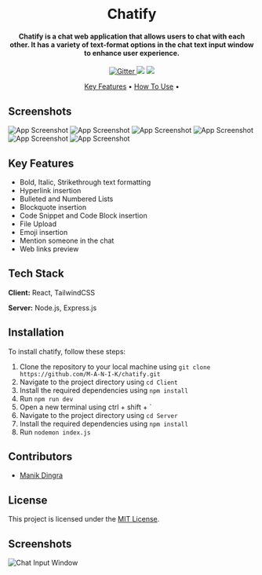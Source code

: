 <h1 align="center">
  <br>
  <br>
  Chatify
  <br>
</h1>

<h4 align="center">Chatify is a chat web application that allows users to chat with each other. It has a variety of text-format options in the chat text input window to enhance user experience.</h4>

<p align="center">
  <a href="https://badge.fury.io/js/electron-markdownify">
    <img src="https://badge.fury.io/js/electron-markdownify.svg"
         alt="Gitter">
  </a>
  <a href="https://gitter.im/amitmerchant1990/electron-markdownify"><img src="https://badges.gitter.im/amitmerchant1990/electron-markdownify.svg"></a>
  <a href="https://saythanks.io/to/bullredeyes@gmail.com">
      <img src="https://img.shields.io/badge/SayThanks.io-%E2%98%BC-1EAEDB.svg">
  </a>
</p>

<p align="center">
  <a href="#key-features">Key Features</a> •
  <a href="#how-to-use">How To Use</a> •
</p>

## Screenshots 

![App Screenshot](https://img2link.com/images/2023/05/05/c77cc5040ea3ac1fc13dc259dd67dfe2.jpg)
![App Screenshot](https://img2link.com/images/2023/05/05/d26650a711171179e311c99d32661e8a.jpg)
![App Screenshot](https://img2link.com/images/2023/05/05/80c6f4533cc914231ef4b9f7b16732cd.jpg)
![App Screenshot](https://img2link.com/images/2023/05/05/7c5ae838b4d404dca262fa855fca9f3c.jpg)
![App Screenshot](https://img2link.com/images/2023/05/05/7d64d92d5dada6b0e41251cfc506c300.jpg)
![App Screenshot](https://img2link.com/images/2023/05/05/b2436990b37ff42381d82b04ee984ffe.jpg)

## Key Features

- Bold, Italic, Strikethrough text formatting
- Hyperlink insertion
- Bulleted and Numbered Lists
- Blockquote insertion
- Code Snippet and Code Block insertion
- File Upload
- Emoji insertion
- Mention someone in the chat
- Web links preview

## Tech Stack

**Client:** React, TailwindCSS 

**Server:** Node.js, Express.js

## Installation

To install chatify, follow these steps:

1. Clone the repository to your local machine using `git clone https://github.com/M-A-N-I-K/chatify.git`
2. Navigate to the project directory using `cd Client`
3. Install the required dependencies using `npm install`
4. Run `npm run dev`
5. Open a new terminal using ctrl + shift + `
6. Navigate to the project directory using `cd Server`
7. Install the required dependencies using `npm install`
8. Run `nodemon index.js`


## Contributors

- [Manik Dingra](https://github.com/M-A-N-I-K)

## License

This project is licensed under the [MIT License](https://opensource.org/licenses/MIT). 

## Screenshots

![Chat Input Window](/screenshots/chat_input.png)
